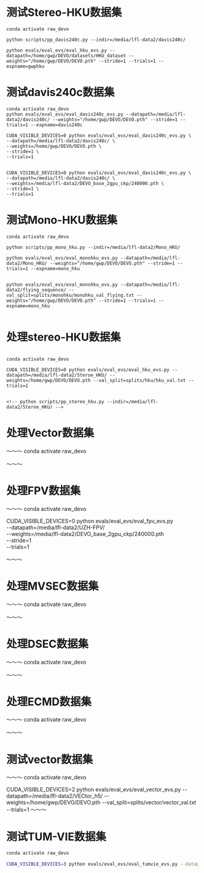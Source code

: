 # 测试Stereo-HKU数据集
~~~
conda activate raw_devo

python scripts/pp_davis240c.py --indir=/media/lfl-data2/davis240c/

python evals/eval_evs/eval_hku_evs.py --datapath=/home/gwp/DEVO/datasets/HKU_dataset --weights="/home/gwp/DEVO/DEVO.pth" --stride=1 --trials=1 --expname=gwphku
~~~

# 测试davis240c数据集
~~~
conda activate raw_devo
python evals/eval_evs/eval_davis240c_evs.py --datapath=/media/lfl-data2/davis240c/ --weights="/home/gwp/DEVO/DEVO.pth" --stride=1 --trials=1 --expname=davis240c

CUDA_VISIBLE_DEVICES=0 python evals/eval_evs/eval_davis240c_evs.py \
--datapath=/media/lfl-data2/davis240c/ \
--weights=/home/gwp/DEVO/DEVO.pth \
--stride=1 \
--trials=1


CUDA_VISIBLE_DEVICES=0 python evals/eval_evs/eval_davis240c_evs.py \
--datapath=/media/lfl-data2/davis240c/ \
--weights=/media/lfl-data2/DEVO_base_2gpu_ckp/240000.pth \
--stride=1 \
--trials=1

~~~

# 测试Mono-HKU数据集
~~~
conda activate raw_devo

python scripts/pp_mono_hku.py --indir=/media/lfl-data2/Mono_HKU/

python evals/eval_evs/eval_monohku_evs.py --datapath=/media/lfl-data2/Mono_HKU/ --weights="/home/gwp/DEVO/DEVO.pth" --stride=1 --trials=1 --expname=mono_hku


python evals/eval_evs/eval_monohku_evs.py --datapath=/media/lfl-data2/flying_sequence/ --val_split=splits/monohku/monohku_val_flying.txt --weights="/home/gwp/DEVO/DEVO.pth" --stride=1 --trials=1 --expname=mono_hku


~~~



# 处理stereo-HKU数据集
~~~

conda activate raw_devo

CUDA_VISIBLE_DEVICES=0 python evals/eval_evs/eval_hku_evs.py --datapath=/media/lfl-data2/Steroe_HKU/ --weights=/home/gwp/DEVO/DEVO.pth --val_split=splits/hku/hku_val.txt --trials=1


<!-- python scripts/pp_stereo_hku.py --indir=/media/lfl-data2/Steroe_HKU/ -->
~~~

# 处理Vector数据集
～～～
conda activate raw_devo

<!-- python scripts/pp_vector_rosbag.py --indir=/media/lfl-data2/VECtor/ -->
～～～

# 处理FPV数据集
～～～
conda activate raw_devo

<!-- python scripts/pp_fpv.py --indir=/media/lfl-data2/UZH-FPV/ -->

CUDA_VISIBLE_DEVICES=0 python evals/eval_evs/eval_fpv_evs.py \
--datapath=/media/lfl-data2/UZH-FPV/ \
--weights=/media/lfl-data2/DEVO_base_2gpu_ckp/240000.pth \
--stride=1 \
--trials=1

～～～

# 处理MVSEC数据集
～～～
conda activate raw_devo

<!-- python scripts/pp_mvsec_rosbag.py --indir=/media/lfl-data2/MVSEC/ -->
～～～

# 处理DSEC数据集
～～～
conda activate raw_devo

<!-- python scripts/pp_dsec.py --indir=/media/lfl-data2/DSEC/ -->
～～～

# 处理ECMD数据集
～～～
conda activate raw_devo

<!-- python scripts/pp_ecmd.py --indir=/media/lfl-data2/ECMD/ -->
～～～

# 测试vector数据集
～～～
conda activate raw_devo

CUDA_VISIBLE_DEVICES=2 python evals/eval_evs/eval_vector_evs.py --datapath=/media/lfl-data2/VECtor_h5/ --weights=/home/gwp/DEVO/DEVO.pth --val_split=splits/vector/vector_val.txt --trials=1
～～～


# 测试TUM-VIE数据集

```bash
conda activate raw_devo

CUDA_VISIBLE_DEVICES=3 python evals/eval_evs/eval_tumvie_evs.py --datapath=/media/lfl-data2/TUM-VIE/ --weights=/home/gwp/DEVO/DEVO.pth --val_split=splits/tumvie/tumvie_val_small.txt --trials=5
```